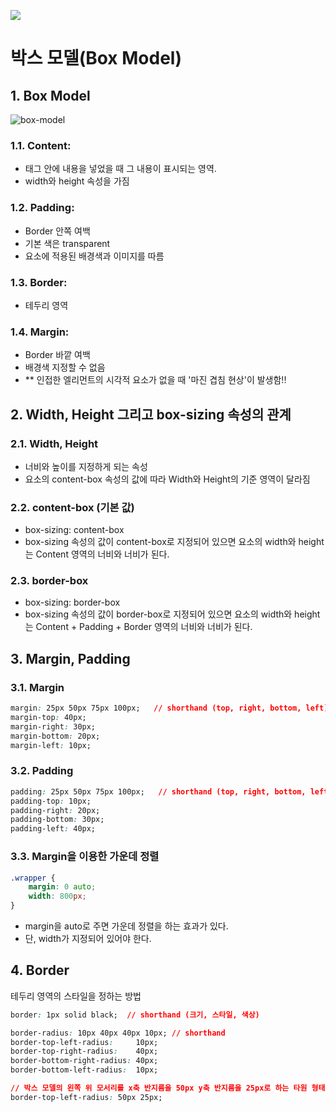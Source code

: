 ![](https://api.ahribori.com/image/fqu_n0LkZ86dr3UhbR8UH6a9.png)

# 박스 모델(Box Model)

## 1\. Box Model

![box-model](https://user-images.githubusercontent.com/10773118/32526189-5ea74e74-c46b-11e7-94df-59a911e11e17.png)

### 1.1\. Content:

*   태그 안에 내용을 넣었을 때 그 내용이 표시되는 영역.
*   width와 height 속성을 가짐

### 1.2\. Padding:

*   Border 안쪽 여백
*   기본 색은 transparent
*   요소에 적용된 배경색과 이미지를 따름

### 1.3\. Border:

*   테두리 영역

### 1.4\. Margin:

*   Border 바깥 여백
*   배경색 지정할 수 없음
*   ** 인접한 엘리먼트의 시각적 요소가 없을 때 '마진 겹침 현상'이 발생함!!

## 2\. Width, Height 그리고 box-sizing 속성의 관계

### 2.1\. Width, Height

*   너비와 높이를 지정하게 되는 속성
*   요소의 content-box 속성의 값에 따라 Width와 Height의 기준 영역이 달라짐

### 2.2\. content-box (기본 값)

*   box-sizing: content-box
*   box-sizing 속성의 값이 content-box로 지정되어 있으면 요소의 width와 height는 Content 영역의 너비와 너비가 된다.

### 2.3\. border-box

*   box-sizing: border-box
*   box-sizing 속성의 값이 border-box로 지정되어 있으면 요소의 width와 height는 Content + Padding + Border 영역의 너비와 너비가 된다.

## 3\. Margin, Padding

### 3.1\. Margin

```css
margin: 25px 50px 75px 100px;   // shorthand (top, right, bottom, left)
margin-top: 40px;
margin-right: 30px;
margin-bottom: 20px;
margin-left: 10px; 
```

### 3.2\. Padding

```css
padding: 25px 50px 75px 100px;   // shorthand (top, right, bottom, left)
padding-top: 10px;
padding-right: 20px;
padding-bottom: 30px;
padding-left: 40px; 
```

### 3.3\. Margin을 이용한 가운데 정렬

```css
.wrapper {
    margin: 0 auto;
    width: 800px;
} 
```

*   margin을 auto로 주면 가운데 정렬을 하는 효과가 있다.
*   단, width가 지정되어 있어야 한다.

## 4\. Border

테두리 영역의 스타일을 정하는 방법

```css
border: 1px solid black;  // shorthand (크기, 스타일, 색상)

border-radius: 10px 40px 40px 10px; // shorthand
border-top-left-radius:     10px;
border-top-right-radius:    40px;
border-bottom-right-radius: 40px;
border-bottom-left-radius:  10px;

// 박스 모델의 왼쪽 위 모서리를 x축 반지름을 50px y축 반지름을 25px로 하는 타원 형태의 곡선으로 둥글게 지정
border-top-left-radius: 50px 25px; 
```